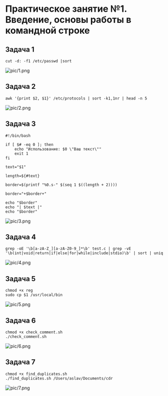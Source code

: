 # Практическое занятие №1. Введение, основы работы в командной строке


## Задача 1
```cut -d: -f1 /etc/passwd |sort```

![pic/1.png](pic/1.png)

## Задача 2
```awk '{print $2, $1}' /etc/protocols | sort -k1,1nr | head -n 5```

![pic/2.png](pic/2.png)

## Задача 3
```
#!/bin/bash

if [ $# -eq 0 ]; then
    echo "Использование: $0 \"Ваш текст\""
    exit 1
fi

text="$1"

length=${#text}

border=$(printf "%0.s-" $(seq 1 $((length + 2))))

border="+$border+"

echo "$border"
echo "| $text |"
echo "$border"
```            

![pic/3.png](pic/3.png)

## Задача 4
```
grep -oE '\b[a-zA-Z_][a-zA-Z0-9_]*\b' test.c | grep -vE '\b(int|void|return|if|else|for|while|include|stdio)\b' | sort | uniq
```

![pic/4.png](pic/4.png)

## Задача 5
```
chmod +x reg
sudo cp $1 /usr/local/bin
```

![pic/5.png](pic/5.png)


## Задача 6
```
chmod +x check_comment.sh
./check_comment.sh
```

![pic/6.png](pic/6.png)


## Задача 7
```
chmod +x find_duplicates.sh
./find_duplicates.sh /Users/aslav/Documents/cdr
```

![pic/7.png](pic/7.jpg)

